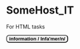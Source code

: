 # SomeHost_IT
For HTML tasks

<html>
  <audio><source src="http://www.oxfordlearnersdictionaries.com/media/english/uk_pron/i/inf/infor/information__gb_1.mp3" type="audio/mpeg"></audio><button style="cursor:pointer;border-radius: 8px"
onclick="this.previousSibling.play () "><strong>information / Infa'mer/n/ </strong></button>
</html>
